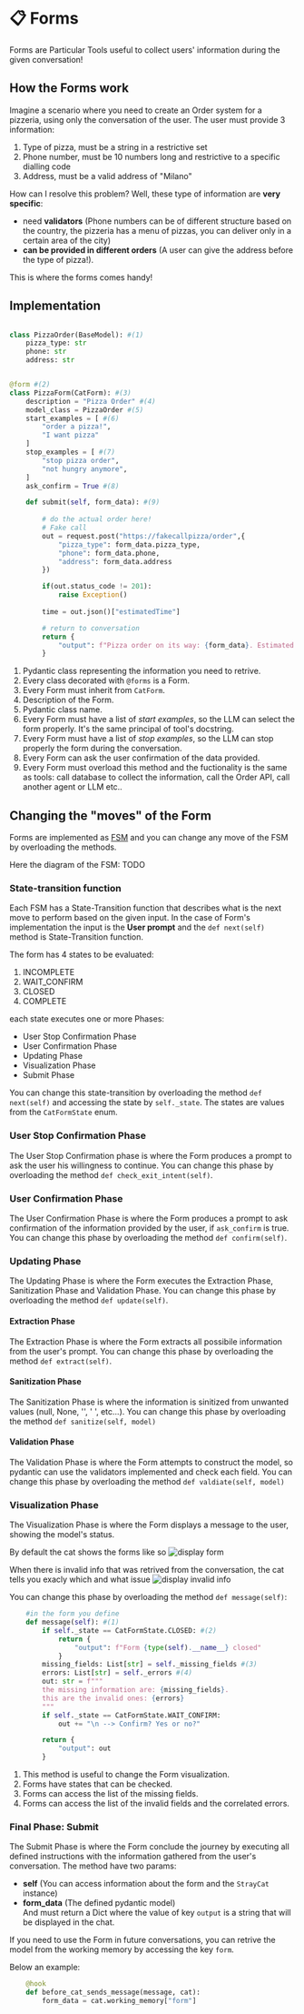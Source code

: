 # 📋 Forms

Forms are Particular Tools useful to collect users' information during the given conversation!



## How the Forms work

Imagine a scenario where you need to create an Order system for a pizzeria, using only the conversation of the user. The user must provide 3 information:

1. Type of pizza, must be a string in a restrictive set
2. Phone number, must be 10 numbers long and restrictive to a specific dialling code
3. Address, must be a valid address of "Milano"

How can I resolve this problem? Well, these type of information are **very specific**:

- need **validators** (Phone numbers can be of different structure based on the country, the pizzeria has a menu of pizzas, you can deliver only in a certain area of the city)
- **can be provided in different orders** (A user can give the address before the type of pizza!).

This is where the forms comes handy!

## Implementation

```python

class PizzaOrder(BaseModel): #(1)
    pizza_type: str
    phone: str
    address: str


@form #(2)
class PizzaForm(CatForm): #(3)
    description = "Pizza Order" #(4)
    model_class = PizzaOrder #(5)
    start_examples = [ #(6)
        "order a pizza!",
        "I want pizza"
    ]
    stop_examples = [ #(7)
        "stop pizza order",
        "not hungry anymore",
    ]
    ask_confirm = True #(8)

    def submit(self, form_data): #(9)
        
        # do the actual order here!
        # Fake call
        out = request.post("https://fakecallpizza/order",{
            "pizza_type": form_data.pizza_type,
            "phone": form_data.phone,
            "address": form_data.address
        })

        if(out.status_code != 201):
            raise Exception()
        
        time = out.json()["estimatedTime"]

        # return to conversation
        return {
            "output": f"Pizza order on its way: {form_data}. Estimated time: {time}"
        }

```

1. Pydantic class representing the information you need to retrive.
2. Every class decorated with `@forms` is a Form.
3. Every Form must inherit from `CatForm`.
4. Description of the Form. <!-- , useful to the [tool chain](/conceptual/cheshire_cat/tool_chain/). Is necessary, as it will show up in the Tool chain prompt. It should describe what the form is useful for, so the LLM can select the tool and input it properly. -->
5. Pydantic class name.
6. Every Form must have a list of *start examples*, so the LLM can select the form properly. It's the same principal of tool's docstring.
7. Every Form must have a list of *stop examples*, so the LLM can stop properly the form during the conversation.
8. Every Form can ask the user confirmation of the data provided.
9. Every Form must overload this method and the fuctionality is the same as tools: call database to collect the information, call the Order API, call another agent or LLM etc..

## Changing the "moves" of the Form

Forms are implemented as [FSM](https://en.wikipedia.org/wiki/Finite-state_machine) and you can change any move of the FSM by overloading the methods.

Here the diagram of the FSM:
TODO

### State-transition function

Each FSM has a State-Transition function that describes what is the next move to perform based on the given input. In the case of Form's implementation the input is the **User prompt** and the `def next(self)` method is State-Transition function.

The form has 4 states to be evaluated:

1. INCOMPLETE
2. WAIT_CONFIRM
3. CLOSED
4. COMPLETE

each state executes one or more Phases:

- User Stop Confirmation Phase
- User Confirmation Phase
- Updating Phase
- Visualization Phase
- Submit Phase

You can change this state-transition by overloading the method `def next(self)` and accessing the state by `self._state`. The states are values from the `CatFormState` enum.

### User Stop Confirmation Phase

The User Stop Confirmation phase is where the Form produces a prompt to ask the user his willingness to continue. You can change this phase by overloading the method `def check_exit_intent(self)`.

### User Confirmation Phase

The User Confirmation Phase is where the Form produces a prompt to ask confirmation of the information provided by the user, if `ask_confirm` is true. You can change this phase by overloading the method `def confirm(self)`.

### Updating Phase

The Updating Phase is where the Form executes the Extraction Phase, Sanitization Phase and Validation Phase. You can change this phase by overloading the method `def update(self)`.

#### Extraction Phase

The Extraction Phase is where the Form extracts all possibile information from the user's prompt. You can change this phase by overloading the method `def extract(self)`.

#### Sanitization Phase

The Sanitization Phase is where the information is sinitized from unwanted values (null, None, '', ' ', etc...). You can change this phase by overloading the method `def sanitize(self, model)`

#### Validation Phase

The Validation Phase is where the Form attempts to construct the model, so pydantic can use the validators implemented and check each field. You can change this phase by overloading the method `def valdiate(self, model)`

### Visualization Phase

The Visualization Phase is where the Form displays a message to the user, showing the model's status.

By default the cat shows the forms like so ![display form](../../assets/img/technical/forms/how_is_display.png)

When there is invalid info that was retrived from the conversation, the cat tells you exacly which and what issue ![display invalid info](../../assets/img/technical/forms/how_invalid_is_display.png)

You can change this phase by overloading the method `def message(self)`:

```python
    #in the form you define 
    def message(self): #(1) 
        if self._state == CatFormState.CLOSED: #(2)
            return {
                "output": f"Form {type(self).__name__} closed"
            }
        missing_fields: List[str] = self._missing_fields #(3)
        errors: List[str] = self._errors #(4)
        out: str = f"""
        the missing information are: {missing_fields}.
        this are the invalid ones: {errors}
        """
        if self._state == CatFormState.WAIT_CONFIRM:
            out += "\n --> Confirm? Yes or no?"

        return {
            "output": out
        }

```

1. This method is useful to change the Form visualization.
2. Forms have states that can be checked.
3. Forms can access the list of the missing fields.
4. Forms can access the list of the invalid fields and the correlated errors.

### Final Phase: Submit

The Submit Phase is where the Form conclude the journey by executing all defined instructions with the information gathered from the user's conversation.
The method have two params:

- **self** (You can access information about the form and the `StrayCat` instance)
- **form_data** (The defined pydantic model)  
And must return a Dict where the value of key `output` is a string that will be displayed in the chat.

If you need to use the Form in future conversations, you can retrive the model from the working memory by accessing the key `form`.

Below an example:

```python
    @hook  
    def before_cat_sends_message(message, cat):
        form_data = cat.working_memory["form"]
```
